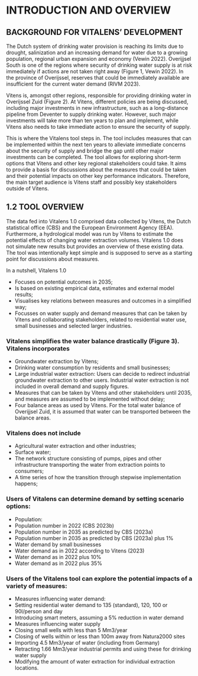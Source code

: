 # INTRODUCTION AND OVERVIEW

##	BACKGROUND FOR VITALENS’ DEVELOPMENT

The Dutch system of drinking water provision is reaching its limits due to drought, salinization and an increasing demand for water due to a growing population, regional urban expansion and economy (Vewin 2022). Overijjsel South is one of the regions where security of drinking water supply is at risk immediately if actions are not taken right away (Figure 1, Vewin 2022). In the province of Overijssel, reserves that could be immediately available are insufficient for the current water demand (RIVM 2023). 
 
Vitens is, amongst other regions, responsible for providing drinking water in Overijssel Zuid (Figure 2). At Vitens, different policies are being discussed, including major investments in new infrastructure, such as a long-distance pipeline from Deventer to supply drinking water. However, such major investments will take more than ten years to plan and implement, while Vitens also needs to take immediate action to ensure the security of supply. 

This is where the Vitalens tool steps in. The tool includes measures that can be implemented within the next ten years to alleviate immediate concerns about the security of supply and bridge the gap until other major investments can be completed. The tool allows for exploring short-term options that Vitens and other key regional stakeholders could take. It aims to provide a basis for discussions about the measures that could be taken and their potential impacts on other key performance indicators. Therefore, the main target audience is Vitens staff and possibly key stakeholders outside of Vitens. 

## 1.2	TOOL OVERVIEW

The data fed into Vitalens 1.0 comprised data collected by Vitens, the Dutch statistical office (CBS) and the European Environment Agency (EEA). Furthermore, a hydrological model was run by Vitens to estimate the potential effects of changing water extraction volumes. Vitalens 1.0 does not simulate new results but provides an overview of these existing data. The tool was intentionally kept simple and is supposed to serve as a starting point for discussions about measures. 

In a nutshell, Vitalens 1.0
*	Focuses on potential outcomes in 2035;
*	Is based on existing empirical data, estimates and external model results;
*	Visualises key relations between measures and outcomes in a simplified way;
*	Focusses on water supply and demand measures that can be taken by Vitens and collaborating stakeholders, related to residential water use, small businesses and selected larger industries. 

### Vitalens simplifies the water balance drastically (Figure 3). Vitalens incorporates
*	Groundwater extraction by Vitens;
*	Drinking water consumption by residents and small businesses;
*	Large industrial water extraction: Users can decide to redirect industrial groundwater extraction to other users. Industrial water extraction is not included in overall demand and supply figures. 
*	Measures that can be taken by Vitens and other stakeholders until 2035, and measures are assumed to be implemented without delay;
*	Four balance areas as used by Vitens. For the total water balance of Overijjsel Zuid, it is assumed that water can be transported between the balance areas. 

### Vitalens does not include
*	Agricultural water extraction and other industries;
*	Surface water;
*	The network structure consisting of pumps, pipes and other infrastructure transporting the water from extraction points to consumers;
*	A time series of how the transition through stepwise implementation happens;


### Users of Vitalens can determine demand by setting scenario options: 
*	Population:
*	Population number in 2022 (CBS 2023b)
*	Population number in 2035 as predicted by CBS (2023a)
*	Population number in 2035 as predicted by CBS (2023a) plus 1%
*	Water demand by small businesses
*	Water demand as in 2022 according to Vitens (2023)
*	Water demand as in 2022 plus 10%
*	Water demand as in 2022 plus 35%



### Users of the Vitalens tool can explore the potential impacts of a variety of measures:
*	Measures influencing water demand:
*	Setting residential water demand to 135 (standard), 120, 100 or 90l/person and day
*	Introducing smart meters, assuming a 5% reduction in water demand
*	Measures influencing water supply
*	Closing small wells with less than 5 Mm3/year
*	Closing of wells within or less than 100m away from Natura2000 sites
*	Importing 4.5 Mm3/year of water (including from Germany) 
*	Retracting 1.66 Mm3/year industrial permits and using these for drinking water supply
*	Modifying the amount of water extraction for individual extraction locations.


